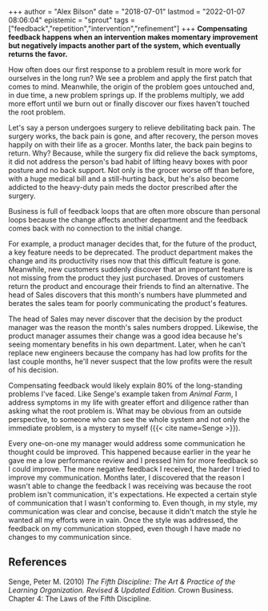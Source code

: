 +++
author = "Alex Bilson"
date = "2018-07-01"
lastmod = "2022-01-07 08:06:04"
epistemic = "sprout"
tags = ["feedback","repetition","intervention","refinement"]
+++
**Compensating feedback happens when an intervention makes momentary improvement but negatively impacts another part of the system, which eventually returns the favor.**

How often does our first response to a problem result in more work for ourselves in the long run? We see a problem and apply the first patch that comes to mind. Meanwhile, the origin of the problem goes untouched and, in due time, a new problem springs up. If the problems multiply, we add more effort until we burn out or finally discover our fixes haven't touched the root problem.

Let's say a person undergoes surgery to relieve debilitating back pain. The surgery works, the back pain is gone, and after recovery, the person moves happily on with their life as a grocer. Months later, the back pain begins to return. Why? Because, while the surgery fix did relieve the back symptoms, it did not address the person's bad habit of lifting heavy boxes with poor posture and no back support. Not only is the grocer worse off than before, with a huge medical bill and a still-hurting back, but he's also become addicted to the heavy-duty pain meds the doctor prescribed after the surgery.

Business is full of feedback loops that are often more obscure than personal loops because the change affects another department and the feedback comes back with no connection to the initial change.

For example, a product manager decides that, for the future of the product, a key feature needs to be deprecated. The product department makes the change and its productivity rises now that this difficult feature is gone. Meanwhile, new customers suddenly discover that an important feature is not missing from the product they just purchased. Droves of customers return the product and encourage their friends to find an alternative. The head of Sales discovers that this month's numbers have plummeted and berates the sales team for poorly communicating the product's features.

The head of Sales may never discover that the decision by the product manager was the reason the month's sales numbers dropped. Likewise, the product manager assumes their change was a good idea because he's seeing momentary benefits in his own department. Later, when he can't replace new engineers because the company has had low profits for the last couple months, he'll never suspect that the low profits were the result of his decision.

Compensating feedback would likely explain 80% of the long-standing problems I've faced. Like Senge's example taken from _Animal Farm_, I address symptoms in my life with greater effort and diligence rather than asking what the root problem is. What may be obvious from an outside perspective, to someone who can see the whole system and not only the immediate problem, is a mystery to myself ({{< cite name=Senge >}}).

Every one-on-one my manager would address some communication he thought could be improved. This happened because earlier in the year he gave me a low performance review and I pressed him for more feedback so I could improve. The more negative feedback I received, the harder I tried to improve my communication. Months later, I discovered that the reason I wasn't able to change the feedback I was receiving was because the root problem isn't communication, it's expectations. He expected a certain style of communication that I wasn't conforming to. Even though, in my style, my communication was clear and concise, because it didn't match the style he wanted all my efforts were in vain. Once the style was addressed, the feedback on my communication stopped, even though I have made no changes to my communication since.

## References

Senge, Peter M. (2010) _The Fifth Discipline: The Art & Practice of the Learning Organization. Revised & Updated Edition_. Crown Business. Chapter 4: The Laws of the Fifth Discipline.
